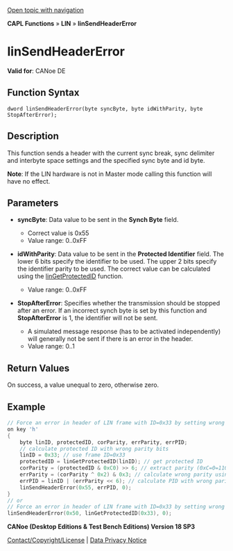 [Open topic with navigation](../../../../../CANoeDEFamily.htm#Topics/CAPLFunctions/LIN/Functions/CAPLfunctionLINSendHeaderError.md)

**CAPL Functions** » **LIN** » **linSendHeaderError**

# linSendHeaderError

**Valid for**: CANoe DE

## Function Syntax

```
dword linSendHeaderError(byte syncByte, byte idWithParity, byte StopAfterError);
```

## Description

This function sends a header with the current sync break, sync delimiter and interbyte space settings and the specified sync byte and id byte.

**Note**: If the LIN hardware is not in Master mode calling this function will have no effect.

## Parameters

- **syncByte**: Data value to be sent in the **Synch Byte** field.
  - Correct value is 0x55
  - Value range: 0..0xFF

- **idWithParity**: Data value to be sent in the **Protected Identifier** field. The lower 6 bits specify the identifier to be used. The upper 2 bits specify the identifier parity to be used. The correct value can be calculated using the [linGetProtectedID](CAPLfunctionLINGetProtectedID.md) function.
  - Value range: 0..0xFF

- **StopAfterError**: Specifies whether the transmission should be stopped after an error. If an incorrect synch byte is set by this function and **StopAfterError** is 1, the identifier will not be sent.
  - A simulated message response (has to be activated independently) will generally not be sent if there is an error in the header.
  - Value range: 0..1

## Return Values

On success, a value unequal to zero, otherwise zero.

## Example

```c
// Force an error in header of LIN frame with ID=0x33 by setting wrong protected ID
on key 'h'
{
    byte linID, protectedID, corParity, errParity, errPID;
    // calculate protected ID with wrong parity bits
    linID = 0x33; // use frame ID=0x33
    protectedID = linGetProtectedID(linID); // get protected ID
    corParity = (protectedID & 0xC0) >> 6; // extract parity (0xC=0=11000000)
    errParity = (corParity ^ 0x2) & 0x3; // calculate wrong parity using XOR
    errPID = linID | (errParity << 6); // calculate PID with wrong parity
    linSendHeaderError(0x55, errPID, 0);
}
// or
// Force an error in header of LIN frame with ID=0x33 by setting wrong Synch byte
linSendHeaderError(0x50, linGetProtectedID(0x33), 0);
```

**CANoe (Desktop Editions & Test Bench Editions) Version 18 SP3**

[Contact/Copyright/License](../../../Shared/ContactCopyrightLicense.md) | [Data Privacy Notice](https://www.vector.com/int/en/company/get-info/privacy-policy/)
